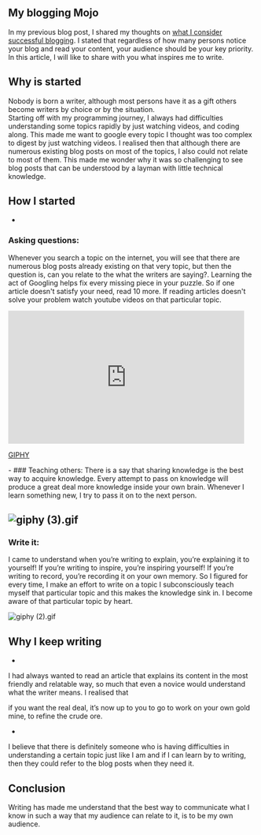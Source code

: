 ## My blogging Mojo

In my previous blog post, I shared my thoughts on [what I consider successful blogging](https://movi.hashnode.dev/what-successfully-blogging-means-to-me-ckhjbpjdr01l17ys14gqugn1h). I stated that regardless of how many persons notice your blog and read your content, your audience should be your key priority. 
In this article, I will like to share with you what inspires me to write.

## Why is started
Nobody is born a writer, although most persons have it as a gift others become writers by choice or by the situation.  
Starting off with my programming journey, I always had difficulties understanding some topics rapidly by just watching videos,  and coding along. This made me want to google every topic I thought was too complex to digest by just watching videos.
I realised then that although there are numerous existing blog posts on most of the topics, I also could not relate to most of them. 
This made me wonder why it was so challenging to see blog posts that can be understood by a layman with little technical knowledge.
## How I started

- 
### Asking questions:
Whenever you search a topic on the internet, you will see that there are numerous blog posts already existing on that very topic, but then the question is, can you relate to the what the writers are saying?. Learning the act of Googling helps fix every missing piece in your puzzle. So if one article doesn't satisfy your need, read 10 more. If reading articles doesn't solve your problem watch youtube videos on that particular topic.
<iframe src="https://giphy.com/embed/3o752eGiFHjtwVoTzq" width="480" height="270" frameBorder="0" class="giphy-embed" allowFullScreen></iframe><p><a href="https://giphy.com/embed/3o752eGiFHjtwVoTzq">GIPHY</a></p>
- 
### Teaching others:
 There is a say that sharing knowledge is the best way to acquire knowledge. Every attempt to pass on knowledge will produce a great deal more knowledge inside your own brain. Whenever I learn something new, I try to pass it on to the next person.

![giphy (3).gif](https://cdn.hashnode.com/res/hashnode/image/upload/v1606274901816/Wdi_Jc6LG.gif)
- 
### Write it:
I came to understand when you’re writing to explain, you’re explaining it to yourself! If you’re writing to inspire, you’re inspiring yourself! If you’re writing to record, you’re recording it on your own memory. So I figured for every time, I make an effort to write on a topic I subconsciously teach myself that particular topic and this makes the knowledge sink in. I become aware of that particular topic by heart.

![giphy (2).gif](https://cdn.hashnode.com/res/hashnode/image/upload/v1606274184317/WhD3psDOF.gif)
## Why I keep writing

- 
I had always wanted to read an article that explains its content in the most friendly and relatable way, so much that even a novice would understand what the writer means. 
I realised that 
> 
if you want the real deal, it’s now up to you to go to work on your own gold mine, to refine the crude ore.  



- 
I believe that there is definitely someone who is having difficulties in understanding a certain topic just like I am and if I can learn by to writing, then they could refer to the blog posts when they need it.

## Conclusion
Writing has made me understand that the best way to communicate what I know in such a way that my audience can relate to it, is to be my own audience. 